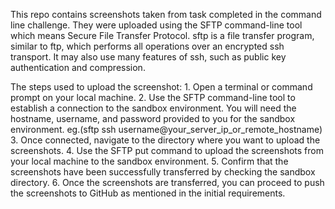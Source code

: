 This repo contains screenshots taken from task completed in the command line challenge.
They were uploaded using the SFTP command-line tool which means Secure File Transfer Protocol.
sftp is a file transfer program, similar to ftp, which performs all operations over an encrypted ssh transport. It may also use many features of ssh, such as public key authentication and compression.

The steps used to upload the screenshot:
	1. Open a terminal or command prompt on your local machine.
	2. Use the SFTP command-line tool to establish a connection to the sandbox environment. You will need the hostname, username, and password provided to you for the sandbox environment. eg.(sftp ssh username@your_server_ip_or_remote_hostname)
	3. Once connected, navigate to the directory where you want to upload the screenshots.
	4. Use the SFTP put command to upload the screenshots from your local machine to the sandbox environment.
	5. Confirm that the screenshots have been successfully transferred by checking the sandbox directory.
	6. Once the screenshots are transferred, you can proceed to push the screenshots to GitHub as mentioned in the initial requirements.
